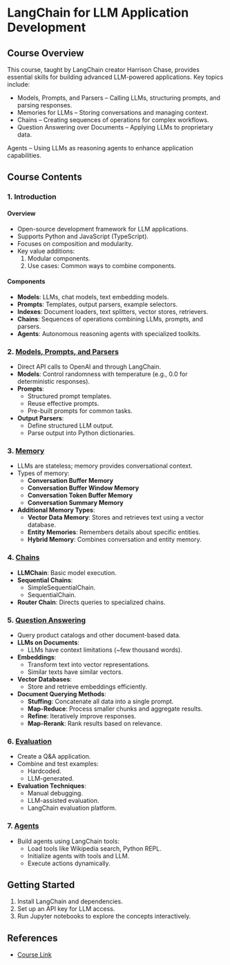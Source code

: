 # LangChain for LLM Application Development

## Course Overview
This course, taught by LangChain creator Harrison Chase, provides essential skills for building advanced LLM-powered applications. Key topics include:
- Models, Prompts, and Parsers – Calling LLMs, structuring prompts, and parsing responses.
- Memories for LLMs – Storing conversations and managing context.
- Chains – Creating sequences of operations for complex workflows.
- Question Answering over Documents – Applying LLMs to proprietary data.

Agents – Using LLMs as reasoning agents to enhance application capabilities.

## Course Contents

### 1. Introduction
#### Overview
- Open-source development framework for LLM applications.
- Supports Python and JavaScript (TypeScript).
- Focuses on composition and modularity.
- Key value additions:
  1. Modular components.
  2. Use cases: Common ways to combine components.

#### Components
- **Models**: LLMs, chat models, text embedding models.
- **Prompts**: Templates, output parsers, example selectors.
- **Indexes**: Document loaders, text splitters, vector stores, retrievers.
- **Chains**: Sequences of operations combining LLMs, prompts, and parsers.
- **Agents**: Autonomous reasoning agents with specialized toolkits.

### 2. [Models, Prompts, and Parsers](https://github.com/michaWorku/LangChain-for-LLM-Application-Development/blob/main/L1-Model_prompt_parser.ipynb)
- Direct API calls to OpenAI and through LangChain.
- **Models**: Control randomness with temperature (e.g., 0.0 for deterministic responses).
- **Prompts**:
  - Structured prompt templates.
  - Reuse effective prompts.
  - Pre-built prompts for common tasks.
- **Output Parsers**:
  - Define structured LLM output.
  - Parse output into Python dictionaries.

### 3. [Memory](https://github.com/michaWorku/LangChain-for-LLM-Application-Development/blob/main/L2-Memory.ipynb)
- LLMs are stateless; memory provides conversational context.
- Types of memory:
  - **Conversation Buffer Memory**
  - **Conversation Buffer Window Memory**
  - **Conversation Token Buffer Memory**
  - **Conversation Summary Memory**
- **Additional Memory Types**:
  - **Vector Data Memory**: Stores and retrieves text using a vector database.
  - **Entity Memories**: Remembers details about specific entities.
  - **Hybrid Memory**: Combines conversation and entity memory.

### 4. [Chains](https://github.com/michaWorku/LangChain-for-LLM-Application-Development/blob/main/L3-Chains.ipynb)
- **LLMChain**: Basic model execution.
- **Sequential Chains**:
  - SimpleSequentialChain.
  - SequentialChain.
- **Router Chain**: Directs queries to specialized chains.

### 5. [Question Answering](https://github.com/michaWorku/LangChain-for-LLM-Application-Development/blob/main/L4-QnA.ipynb)
- Query product catalogs and other document-based data.
- **LLMs on Documents**:
  - LLMs have context limitations (~few thousand words).
- **Embeddings**:
  - Transform text into vector representations.
  - Similar texts have similar vectors.
- **Vector Databases**:
  - Store and retrieve embeddings efficiently.
- **Document Querying Methods**:
  - **Stuffing**: Concatenate all data into a single prompt.
  - **Map-Reduce**: Process smaller chunks and aggregate results.
  - **Refine**: Iteratively improve responses.
  - **Map-Rerank**: Rank results based on relevance.

### 6. [Evaluation](https://github.com/michaWorku/LangChain-for-LLM-Application-Development/blob/main/L5-Evaluation.ipynb)
- Create a Q&A application.
- Combine and test examples:
  - Hardcoded.
  - LLM-generated.
- **Evaluation Techniques**:
  - Manual debugging.
  - LLM-assisted evaluation.
  - LangChain evaluation platform.

### 7. [Agents](https://github.com/michaWorku/LangChain-for-LLM-Application-Development/blob/main/L6-Agents.ipynb)
- Build agents using LangChain tools:
  - Load tools like Wikipedia search, Python REPL.
  - Initialize agents with tools and LLM.
  - Execute actions dynamically.

## Getting Started
1. Install LangChain and dependencies.
2. Set up an API key for LLM access.
3. Run Jupyter notebooks to explore the concepts interactively.

## References
- [Course Link](https://www.deeplearning.ai/short-courses/langchain-for-llm-application-development/)

